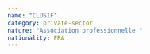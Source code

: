 ```yaml
---
name: "CLUSIF"
category: private-sector
nature: "Association professionnelle "
nationality: FRA
---
```

    
